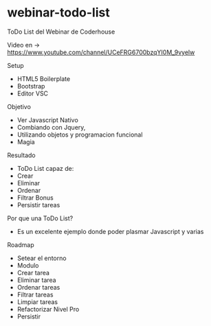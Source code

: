 # webinar-todo-list
ToDo List del Webinar de Coderhouse

Video en -> https://www.youtube.com/channel/UCeFRG6700bzqYI0M_9vyelw

Setup
- HTML5 Boilerplate
- Bootstrap
- Editor VSC

Objetivo
- Ver Javascript Nativo
- Combiando con Jquery, 
- Utilizando objetos y programacion funcional
- Magia

Resultado
- ToDo List capaz de:
- Crear
- Eliminar
- Ordenar
- Filtrar
Bonus
- Persistir tareas

Por que una ToDo List?
- Es un excelente ejemplo donde poder plasmar Javascript y varias

Roadmap
- Setear el entorno
- Modulo
- Crear tarea
- Eliminar tarea
- Ordenar tareas
- Filtrar tareas
- Limpiar tareas
- Refactorizar Nivel Pro
- Persistir
